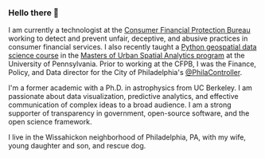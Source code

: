 ### Hello there 👋

I am currently a technologist at the [Consumer Financial Protection Bureau](https://github.com/CFPB) working to detect and prevent unfair, deceptive, and abusive practices in consumer financial services. I also recently taught a [Python geospatial data science course](https://musa-550-fall-2023.github.io) in the [Masters of Urban Spatial Analytics program](https://www.design.upenn.edu/musa/about) at the University of Pennsylvania. Prior to working at the CFPB, I was the Finance, Policy, and Data director for the City of Philadelphia's [@PhilaController](https://github.com/PhilaController). 

I'm a former academic with a Ph.D. in astrophysics from UC Berkeley. I am passionate about data visualization, predictive analytics, and effective communication of complex ideas to a broad audience. I am a strong supporter of transparency in government, open-source software, and the open science framework.

I live in the Wissahickon neighborhood of Philadelphia, PA, with my wife, young daughter and son, and rescue dog.
